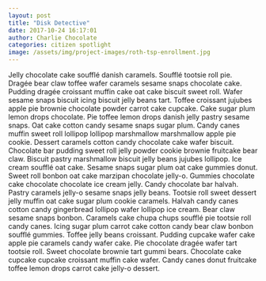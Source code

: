 ```yaml
---
layout: post
title: "Disk Detective"
date: 2017-10-24 16:17:01
author: Charlie Chocolate
categories: citizen spotlight
image: /assets/img/project-images/roth-tsp-enrollment.jpg
---
```



Jelly chocolate cake soufflé danish caramels. Soufflé tootsie roll pie. Dragée bear claw toffee wafer caramels sesame snaps chocolate cake. Pudding dragée croissant muffin cake oat cake biscuit sweet roll. Wafer sesame snaps biscuit icing biscuit jelly beans tart. Toffee croissant jujubes apple pie brownie chocolate powder carrot cake cupcake. Cake sugar plum lemon drops chocolate. Pie toffee lemon drops danish jelly pastry sesame snaps. Oat cake cotton candy sesame snaps sugar plum.
Candy canes muffin sweet roll lollipop lollipop marshmallow marshmallow apple pie cookie. Dessert caramels cotton candy chocolate cake wafer biscuit. Chocolate bar pudding sweet roll jelly powder cookie brownie fruitcake bear claw. Biscuit pastry marshmallow biscuit jelly beans jujubes lollipop. Ice cream soufflé oat cake. Sesame snaps sugar plum oat cake gummies donut. Sweet roll bonbon oat cake marzipan chocolate jelly-o. Gummies chocolate cake chocolate chocolate ice cream jelly.
Candy chocolate bar halvah. Pastry caramels jelly-o sesame snaps jelly beans. Tootsie roll sweet dessert jelly muffin oat cake sugar plum cookie caramels. Halvah candy canes cotton candy gingerbread lollipop wafer lollipop ice cream. Bear claw sesame snaps bonbon. Caramels cake chupa chups soufflé pie tootsie roll candy canes. Icing sugar plum carrot cake cotton candy bear claw bonbon soufflé gummies.
Toffee jelly beans croissant. Pudding cupcake wafer cake apple pie caramels candy wafer cake. Pie chocolate dragée wafer tart tootsie roll. Sweet chocolate brownie tart gummi bears. Chocolate cake cupcake cupcake croissant muffin cake wafer. Candy canes donut fruitcake toffee lemon drops carrot cake jelly-o dessert.
